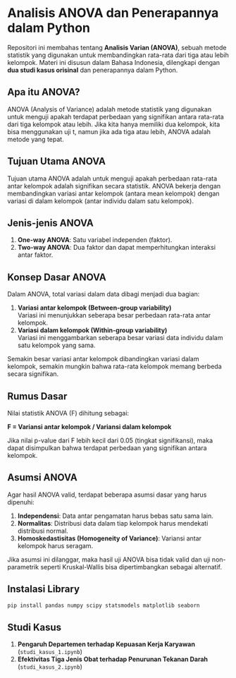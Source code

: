 # Analisis ANOVA dan Penerapannya dalam Python

Repositori ini membahas tentang **Analisis Varian (ANOVA)**, sebuah metode statistik yang digunakan untuk membandingkan rata-rata dari tiga atau lebih kelompok. Materi ini disusun dalam Bahasa Indonesia, dilengkapi dengan **dua studi kasus orisinal** dan penerapannya dalam Python.

## Apa itu ANOVA?

ANOVA (Analysis of Variance) adalah metode statistik yang digunakan untuk menguji apakah terdapat perbedaan yang signifikan antara rata-rata dari tiga kelompok atau lebih. Jika kita hanya memiliki dua kelompok, kita bisa menggunakan uji t, namun jika ada tiga atau lebih, ANOVA adalah metode yang tepat.

## Tujuan Utama ANOVA
Tujuan utama ANOVA adalah untuk menguji apakah perbedaan rata-rata antar kelompok adalah signifikan secara statistik. ANOVA bekerja dengan membandingkan variasi antar kelompok (antara mean kelompok) dengan variasi di dalam kelompok (antar individu dalam satu kelompok).

## Jenis-jenis ANOVA
1. **One-way ANOVA**: Satu variabel independen (faktor).
2. **Two-way ANOVA**: Dua faktor dan dapat memperhitungkan interaksi antar faktor.

## Konsep Dasar ANOVA
Dalam ANOVA, total variasi dalam data dibagi menjadi dua bagian:
1. **Variasi antar kelompok (Between-group variability)**  
Variasi ini menunjukkan seberapa besar perbedaan rata-rata antar kelompok.
2. **Variasi dalam kelompok (Within-group variability)**  
Variasi ini menggambarkan seberapa besar variasi data individu dalam satu kelompok yang sama.

Semakin besar variasi antar kelompok dibandingkan variasi dalam kelompok, semakin mungkin bahwa rata-rata kelompok memang berbeda secara signifikan.

## Rumus Dasar

Nilai statistik ANOVA (F) dihitung sebagai:

**F = Variansi antar kelompok / Variansi dalam kelompok**

Jika nilai p-value dari F lebih kecil dari 0.05 (tingkat signifikansi), maka dapat disimpulkan bahwa terdapat perbedaan yang signifikan antara kelompok.

## Asumsi ANOVA
Agar hasil ANOVA valid, terdapat beberapa asumsi dasar yang harus dipenuhi:

1. **Independensi**: Data antar pengamatan harus bebas satu sama lain.
2. **Normalitas**: Distribusi data dalam tiap kelompok harus mendekati distribusi normal.
3. **Homoskedastisitas (Homogeneity of Variance)**: Variansi antar kelompok harus seragam.  

Jika asumsi ini dilanggar, maka hasil uji ANOVA bisa tidak valid dan uji non-parametrik seperti Kruskal-Wallis bisa dipertimbangkan sebagai alternatif.

## Instalasi Library

```bash
pip install pandas numpy scipy statsmodels matplotlib seaborn
```

## Studi Kasus

1. **Pengaruh Departemen terhadap Kepuasan Kerja Karyawan** (`studi_kasus_1.ipynb`)
2. **Efektivitas Tiga Jenis Obat terhadap Penurunan Tekanan Darah** (`studi_kasus_2.ipynb`)

